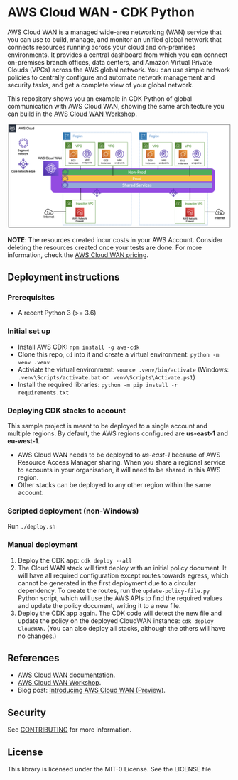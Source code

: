 # AWS Cloud WAN - CDK Python

AWS Cloud WAN is a managed wide-area networking (WAN) service that you can use to build, manage, and monitor an unified global network that connects resources running across your cloud and on-premises environments. It provides a central dashboard from which you can connect on-premises branch offices, data centers, and Amazon Virtual Private Clouds (VPCs) across the AWS global network. You can use simple network policies to centrally configure and automate network management and security tasks, and get a complete view of your global network.

This repository shows you an example in CDK Python of global communication with AWS Cloud WAN, showing the same architecture you can build in the [AWS Cloud WAN Workshop](https://catalog.workshops.aws/cloudwan/en-US).

![architecture diagram](../images/cloud_wan_architecture.png "AWS Cloud WAN diagram")

**NOTE**: The resources created incur costs in your AWS Account. Consider deleting the resources created once your tests are done. For more information, check the [AWS Cloud WAN pricing](https://aws.amazon.com/cloud-wan/pricing/).

## Deployment instructions

### Prerequisites

* A recent Python 3 (>= 3.6)

### Initial set up

* Install AWS CDK: `npm install -g aws-cdk`
* Clone this repo, `cd` into it and create a virtual environment: `python -m venv .venv`
* Activiate the virtual environment: `source .venv/bin/activate` (Windows: `.venv\Scripts/activate.bat` or `.venv\Scripts\Activate.ps1`)
* Install the required libraries: `python -m pip install -r requirements.txt`

### Deploying CDK stacks to account

This sample project is meant to be deployed to a single account and multiple regions. By default, the AWS regions configured are **us-east-1** and **eu-west-1**.

* AWS Cloud WAN needs to be deployed to *us-east-1* because of AWS Resource Access Manager sharing. When you share a regional service to accounts in your organisation, it will need to be shared in this AWS region.
* Other stacks can be deployed to any other region within the same account.

### Scripted deployment (non-Windows)

Run `./deploy.sh`

### Manual deployment

1. Deploy the CDK app: `cdk deploy --all`
2. The Cloud WAN stack will first deploy with an initial policy document. It will have all required configuration except routes towards egress, which cannot be generated in the first deployment due to a circular dependency. To create the routes, run the `update-policy-file.py` Python script, which will use the AWS APIs to find the required values and update the policy document, writing it to a new file.
3. Deploy the CDK app again. The CDK code will detect the new file and update the policy on the deployed CloudWAN instance: `cdk deploy CloudWAN`. (You can also deploy all stacks, although the others will have no changes.)

## References

* [AWS Cloud WAN documentation](https://docs.aws.amazon.com/vpc/latest/cloudwan/what-is-cloudwan.html).
* [AWS Cloud WAN Workshop](https://catalog.workshops.aws/cloudwan/en-US).
* Blog post: [Introducing AWS Cloud WAN (Preview)](https://aws.amazon.com/blogs/networking-and-content-delivery/introducing-aws-cloud-wan-preview/).

## Security

See [CONTRIBUTING](../CONTRIBUTING.md#security-issue-notifications) for more information.

## License

This library is licensed under the MIT-0 License. See the LICENSE file.
